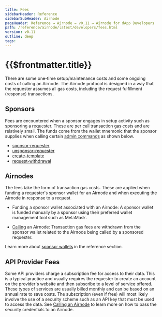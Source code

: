```yaml
---
title: Fees
sidebarHeader: Reference
sidebarSubHeader: Airnode
pageHeader: Reference → Airnode → v0.11 → Airnode for dApp Developers
path: /reference/airnode/latest/developers/fees.html
version: v0.11
outline: deep
tags:
---
```


<VersionWarning/>

<PageHeader/>

<SearchHighlight/>

<FlexStartTag/>

# {{$frontmatter.title}}

There are some one-time setup/maintenance costs and some ongoing costs of
calling an Airnode. The Airnode protocol is designed in a way that the requester
assumes all gas costs, including the request fulfillment (response)
transactions.

## Sponsors

Fees are encountered when a sponsor engages in setup activity such as sponsoring
a requester. These are per call transaction gas costs and are relatively small.
The funds come from the wallet mnemonic that the sponsor supplies when calling
certain [admin commands](/reference/airnode/latest/packages/admin-cli.md) as
shown below.

- [sponsor-requester](/reference/airnode/latest/packages/admin-cli.md#sponsor-requester)
- [unsponsor-requester](/reference/airnode/latest/packages/admin-cli.md#unsponsor-requester)
- [create-template](/reference/airnode/latest/packages/admin-cli.md#create-template)
- [request-withdrawal](/reference/airnode/latest/packages/admin-cli.md#request-withdrawal)

## Airnodes

The fees take the form of transaction gas costs. These are applied when funding
a requester's sponsor wallet for an Airnode and when executing the Airnode in
response to a request.

- Funding a sponsor wallet associated with an Airnode: A sponsor wallet is
  funded manually by a sponsor using their preferred wallet management tool such
  as MetaMask.

- [Calling](/reference/airnode/latest/developers/index.md) an Airnode:
  Transaction gas fees are withdrawn from the sponsor wallet related to the
  Airnode being called by a sponsored requester.

<SponsorWalletWarning/>

Learn more about
[sponsor wallets](/reference/airnode/latest/concepts/sponsor.md) in the
reference section.

## API Provider Fees

Some API providers charge a subscription fee for access to their data. This is a
typical practice and usually requires the requester to create an account on the
provider's website and then subscribe to a level of service offered. These types
of services are usually billed monthly and can be based on an annual rate to
save costs. The subscription (even if free) will most likely involve the use of
a security scheme such as an API key that must be used to access the data. See
[Calling an Airnode](/reference/airnode/latest/developers/index.md) to learn
more on how to pass the security credentials to an Airnode.

<FlexEndTag/>
